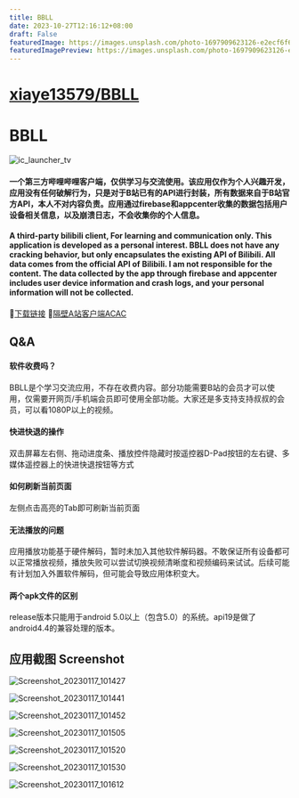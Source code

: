 ```yaml
---
title: BBLL
date: 2023-10-27T12:16:12+08:00
draft: False
featuredImage: https://images.unsplash.com/photo-1697909623126-e2ecf6f66869?ixid=M3w0NjAwMjJ8MHwxfHJhbmRvbXx8fHx8fHx8fDE2OTgzODAwOTR8&ixlib=rb-4.0.3
featuredImagePreview: https://images.unsplash.com/photo-1697909623126-e2ecf6f66869?ixid=M3w0NjAwMjJ8MHwxfHJhbmRvbXx8fHx8fHx8fDE2OTgzODAwOTR8&ixlib=rb-4.0.3
---
```


# [xiaye13579/BBLL](https://github.com/xiaye13579/BBLL)

# BBLL

![ic_launcher_tv](https://user-images.githubusercontent.com/4136777/207619332-6f4f2959-32d6-4596-9d8f-a9eff20edd4f.png)

#### 一个第三方哔哩哔哩客户端，仅供学习与交流使用。该应用仅作为个人兴趣开发，应用没有任何破解行为，只是对于B站已有的API进行封装，所有数据来自于B站官方API，本人不对内容负责。应用通过firebase和appcenter收集的数据包括用户设备相关信息，以及崩溃日志，不会收集你的个人信息。
#### A third-party bilibili client, For learning and communication only. This application is developed as a personal interest. BBLL does not have any cracking behavior, but only encapsulates the existing API of Bilibili. All data comes from the official API of Bilibili. I am not responsible for the content. The data collected by the app through firebase and appcenter includes user device information and crash logs, and your personal information will not be collected.

🔗[下载链接](https://install.appcenter.ms/users/xiaxiaoao/apps/bbll/distribution_groups/publicgroup)
🔗[隔壁A站客户端ACAC](https://github.com/xiaye13579/ACAC)

## Q&A
#### 软件收费吗？
BBLL是个学习交流应用，不存在收费内容。部分功能需要B站的会员才可以使用，仅需要开网页/手机端会员即可使用全部功能。大家还是多支持支持叔叔的会员，可以看1080P以上的视频。

#### 快进快退的操作
双击屏幕左右侧、拖动进度条、播放控件隐藏时按遥控器D-Pad按钮的左右键、多媒体遥控器上的快进快退按钮等方式

#### 如何刷新当前页面
左侧点击高亮的Tab即可刷新当前页面

#### 无法播放的问题
应用播放功能基于硬件解码，暂时未加入其他软件解码器。不敢保证所有设备都可以正常播放视频，播放失败可以尝试切换视频清晰度和视频编码来试试。后续可能有计划加入外置软件解码，但可能会导致应用体积变大。

#### 两个apk文件的区别
release版本只能用于android 5.0以上（包含5.0）的系统。api19是做了android4.4的兼容处理的版本。

## 应用截图 Screenshot

![Screenshot_20230117_101427](https://user-images.githubusercontent.com/4136777/212796202-8e657da6-c3ab-4fdc-8eaa-4d9d3e054811.jpg)

![Screenshot_20230117_101441](https://user-images.githubusercontent.com/4136777/212796211-4bf81778-629a-4699-b160-19544269920d.jpg)

![Screenshot_20230117_101452](https://user-images.githubusercontent.com/4136777/212796218-fb232a52-559e-41b4-a410-f21362093522.jpg)

![Screenshot_20230117_101505](https://user-images.githubusercontent.com/4136777/212796225-ecbbc505-7dde-4466-948c-de07b51ca4fa.jpg)

![Screenshot_20230117_101520](https://user-images.githubusercontent.com/4136777/212796234-cf71c072-1ccc-4142-ba09-7e924ea54f7a.jpg)

![Screenshot_20230117_101530](https://user-images.githubusercontent.com/4136777/212796239-b872489f-3a04-4802-80da-9d467072b57c.jpg)

![Screenshot_20230117_101612](https://user-images.githubusercontent.com/4136777/212796248-b0f18319-f3e9-40ec-b6ba-e3c744b215be.jpg)


